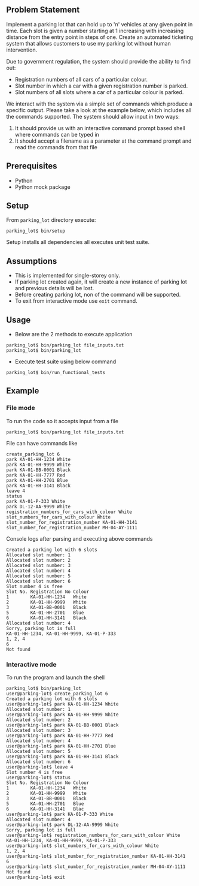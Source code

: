 ## Problem Statement
Implement a parking lot that can hold up to 'n' vehicles at any given point in time. Each slot is given a number starting at 1 increasing with increasing distance from the entry point in steps of one. 
Create an automated ticketing system that allows customers to use my parking lot without human intervention.

Due to government regulation, the system should provide the ability to find out:
* Registration numbers of all cars of a particular colour.
* Slot number in which a car with a given registration number is parked.
* Slot numbers of all slots where a car of a particular colour is parked.

We interact with the system via a simple set of commands which produce a specific
output. Please take a look at the example below, which includes all the commands
supported. The system should allow input in two ways:
1) It should provide us with an interactive command prompt based shell where
commands can be typed in
2) It should accept a filename as a parameter at the command prompt and read the
commands from that file

## Prerequisites
* Python
* Python mock package

## Setup
From `parking_lot` directory execute:
```
parking_lot$ bin/setup
```
Setup installs all dependencies all executes unit test suite.

## Assumptions
* This is implemented for single-storey only.
* If parking lot created again, it will create a new instance of parking lot and previous details will be lost.
* Before creating parking lot, non of the command will be supported.
* To exit from interactive mode use `exit` command.


## Usage
* Below are the 2 methods to execute application
```
parking_lot$ bin/parking_lot file_inputs.txt
parking_lot$ bin/parking_lot
```
* Execute test suite using below command
```
parking_lot$ bin/run_functional_tests
```
## Example
### File mode
To run the code so it accepts input from a file
```
parking_lot$ bin/parking_lot file_inputs.txt
```
File can have commands like
```
create_parking_lot 6
park KA-01-HH-1234 White
park KA-01-HH-9999 White
park KA-01-BB-0001 Black
park KA-01-HH-7777 Red
park KA-01-HH-2701 Blue
park KA-01-HH-3141 Black
leave 4
status
park KA-01-P-333 White
park DL-12-AA-9999 White
registration_numbers_for_cars_with_colour White
slot_numbers_for_cars_with_colour White
slot_number_for_registration_number KA-01-HH-3141
slot_number_for_registration_number MH-04-AY-1111
```
Console logs after parsing and executing above commands
```
Created a parking lot with 6 slots
Allocated slot number: 1
Allocated slot number: 2
Allocated slot number: 3
Allocated slot number: 4
Allocated slot number: 5
Allocated slot number: 6
Slot number 4 is free
Slot No. Registration No Colour
1        KA-01-HH-1234   White
2        KA-01-HH-9999   White
3        KA-01-BB-0001   Black
5        KA-01-HH-2701   Blue
6        KA-01-HH-3141   Black
Allocated slot number: 4
Sorry, parking lot is full
KA-01-HH-1234, KA-01-HH-9999, KA-01-P-333
1, 2, 4
6
Not found
```
### Interactive mode
To run the program and launch the shell
```
parking_lot$ bin/parking_lot
user@parking-lot$ create_parking_lot 6
Created a parking lot with 6 slots
user@parking-lot$ park KA-01-HH-1234 White
Allocated slot number: 1
user@parking-lot$ park KA-01-HH-9999 White
Allocated slot number: 2
user@parking-lot$ park KA-01-BB-0001 Black
Allocated slot number: 3
user@parking-lot$ park KA-01-HH-7777 Red
Allocated slot number: 4
user@parking-lot$ park KA-01-HH-2701 Blue
Allocated slot number: 5
user@parking-lot$ park KA-01-HH-3141 Black
Allocated slot number: 6
user@parking-lot$ leave 4
Slot number 4 is free
user@parking-lot$ status
Slot No. Registration No Colour
1        KA-01-HH-1234   White
2        KA-01-HH-9999   White
3        KA-01-BB-0001   Black
5        KA-01-HH-2701   Blue
6        KA-01-HH-3141   Blac
user@parking-lot$ park KA-01-P-333 White
Allocated slot number: 4
user@parking-lot$ park DL-12-AA-9999 White
Sorry, parking lot is full
user@parking-lot$ registration_numbers_for_cars_with_colour White
KA-01-HH-1234, KA-01-HH-9999, KA-01-P-333
user@parking-lot$ slot_numbers_for_cars_with_colour White
1, 2, 4
user@parking-lot$ slot_number_for_registration_number KA-01-HH-3141
6
user@parking-lot$ slot_number_for_registration_number MH-04-AY-1111
Not found
user@parking-lot$ exit
```
